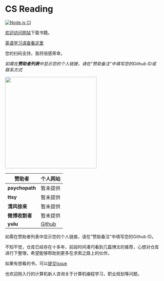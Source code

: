 # CS Reading

[![Node.js CI](https://github.com/tolerious/Programming_learning_resource/actions/workflows/node.js.yml/badge.svg?branch=master)](https://github.com/tolerious/Programming_learning_resource/actions/workflows/node.js.yml)

[欢迎访问网站](http://csreading.cn)下载书籍。

[英语学习请查看这里](https://stylishreader.com)

您的扫码支持，我将倍感荣幸。

_如需在**赞助者列表**中显示您的个人链接，请在"赞助备注"中填写您的Github ID或联系方式_

<img src="./docs/appreciation.jpg" style="height:300px">

| 赞助者                               | 个人网站     |
| ----------------------------------- | ------- |
| **psychopath**                     | 暂未提供 |
| **ttsy**                     | 暂未提供 |
| **清风徐来**                     | 暂未提供 |
| **微博收割者**                     | 暂未提供 |
| **yulu**                     | [Github](https://github.com/yulu) |

如需在赞助者列表中显示您的个人链接，请在"赞助备注"中填写您的Github ID。

不知不觉，仓库已经存在十多年，前段时间凑巧看到几篇博文的推荐，心想对仓库进行下整理，希望能够帮助到更多在求索之路上的伙伴。

如果有想看的书，可以[提交Issue](https://github.com/tolerious/Programming_learning_resource/issues/new)

也欢迎刚入行的计算机新人咨询关于计算机编程学习，职业规划等问题。
